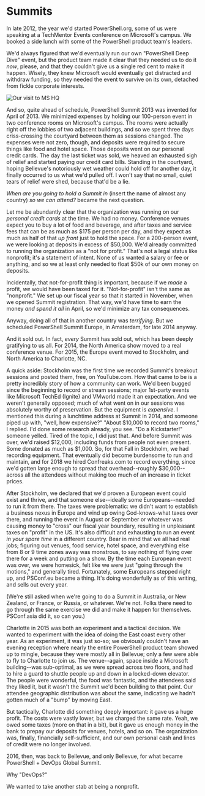 # Summits
In late 2012, the year we'd started PowerShell.org, some of us were speaking at a TechMentor Events conference on Microsoft's campus. We booked a side lunch with some of the PowerShell product team's leaders. 

We'd always figured that we'd eventually run our own "PowerShell Deep Dive" event, but the product team made it clear that they needed us to do it _now_, please, and that they couldn't give us a single red cent to make it happen. Wisely, they knew Microsoft would eventually get distracted and withdraw funding, so they needed the event to survive on its own, detached from fickle corporate interests.

![Our visit to MS HQ](images/image3.jpg)

And so, quite ahead of schedule, PowerShell Summit 2013 was invented for April of 2013. We minimized expenses by holding our 100-person event in two conference rooms on Microsoft's campus. The rooms were actually right off the lobbies of two adjacent buildings, and so we spent three days criss-crossing the courtyard between them as sessions changed. The expenses were not zero, though, and deposits were required to secure things like food and hotel space. Those deposits went on our personal credit cards. The day the last ticket was sold, we heaved an exhausted sigh of relief and started paying our credit card bills. Standing in the courtyard, hoping Bellevue's notoriously wet weather could hold off for another day, it finally occurred to us what we'd pulled off. I won't say that no small, quiet tears of relief were shed, because that'd be a lie.

_When are you going to hold a Summit in_ (insert the name of almost any country) _so we can attend?_ became the next question. 

Let me be abundantly clear that the organization was running on our _personal credit cards_ at the time. We had no money. Conference venues expect you to buy a lot of food and beverage, and after taxes and service fees that can be as much as $175 per person per day, and they expect as much as half of that _up front_ just to hold the space. For a 200-person event, we were looking at deposits in excess of $50,000. We'd already committed to running the organization as a "not for profit." That's not a legal status like nonprofit; it's a statement of intent. None of us wanted a salary or fee or anything, and so we at least only needed to float $50k of our own money on deposits.

Incidentally, that not-for-profit thing is important, because if we _made_ a profit, _we_ would have been taxed for it. "Not-for-profit" isn't the same as "nonprofit." We set up our fiscal year so that it started in November, when we opened Summit registration. That way, we'd have time to earn the money _and spend it all_ in April, so we'd minimize any tax consequences.

Anyway, doing all of that in another country was _terrifying_. But we scheduled PowerShell Summit Europe, in Amsterdam, for late 2014 anyway.

And it sold out. In fact, _every_ Summit has sold out, which has been deeply gratifying to us all. For 2014, the North America show moved to a real conference venue. For 2015, the Europe event moved to Stockholm, and North America to Charlotte, NC.

A quick aside: Stockholm was the first time we recorded Summit's breakout sessions and posted them, free, on YouTube.com. How that came to be is a pretty incredibly story of how a community can work. We'd been bugged since the beginning to record or stream sessions; major 1st-party events like Microsoft TechEd (Ignite) and VMworld made it an expectation. And we weren't generally opposed; much of what went on in our sessions was absolutely worthy of preservation. But the equipment is _expensive_. I mentioned this during a lunchtime address at Summit in 2014, and someone piped up with, "well, how expensive?" "About $10,000 to record two rooms," I replied. I'd done some research already, you see. "Do a Kickstarter!" someone yelled. Tired of the topic, I did just that. And before Summit was over, we'd raised $12,000, including funds from people not even present. Some donated as much as $1,000. So, for that Fall in Stockholm, we had recording equipment. That eventually did become burdensome to run and maintain, and for 2018 we hired Confreaks.com to record everything, since we'd gotten large enough to spread that overhead--roughly $30,000--across all the attendees without making too much of an increase in ticket prices.

After Stockholm, we declared that we'd proven a European event could exist and thrive, and that someone else--ideally some Europeans--needed to run it from there. The taxes were problematic: we didn't want to establish a business nexus in Europe and wind up owing God-knows-what taxes over there, and running the event in August or September or whatever was causing money to "cross" our fiscal year boundary, resulting in unpleasant taxes on "profit" in the US. It's also difficult and exhausting to run an event _in your spare time_ in a different country. Bear in mind that we all had real jobs; figuring out venues, food service, hotel space, and everything else from 8 or 9 time zones away was monstrous, to say nothing of flying over there for a week and putting on a show. By the time each European event was over, we were homesick, felt like we were just "going through the motions," and generally tired. Fortunately, some Europeans stepped right up, and PSConf.eu became a thing. It's doing wonderfully as of this writing, and sells out every year.

(We're still asked when we're going to do a Summit in Australia, or New Zealand, or France, or Russia, or whatever. We're not. Folks there need to go through the same exercise we did and make it happen for themselves. PSConf.asia did it, so can you.)

Charlotte in 2015 was both an experiment and a tactical decision. We wanted to experiment with the idea of doing the East coast every other year. As an experiment, it was just so-so; we obviously couldn't have an evening reception where nearly the entire PowerShell product team showed up to mingle, because they were mostly all in Bellevue; only a few were able to fly to Charlotte to join us. The venue--again, space inside a Microsoft building--was sub-optimal, as we were spread across two floors, and had to hire a guard to shuttle people up and down in a locked-down elevator. The people were wonderful, the food was fantastic, and the attendees said they liked it, but it wasn't the Summit we'd been building to that point. Our attendee geographic distribution was about the same, indicating we hadn't gotten much of a "bump" by moving East.

But tactically, Charlotte did something deeply important: it gave us a huge profit. The costs were vastly lower, but we charged the same rate. Yeah, we owed some taxes (more on that in a bit), but it gave us enough money in the bank to prepay our deposits for venues, hotels, and so on. The organization was, finally, financially self-sufficient, and our own personal cash and lines of credit were no longer involved. 

2016, then, was back to Bellevue, and only Bellevue, for what became PowerShell + DevOps Global Summit.

Why "DevOps?"  

We wanted to take another stab at being a nonprofit.
